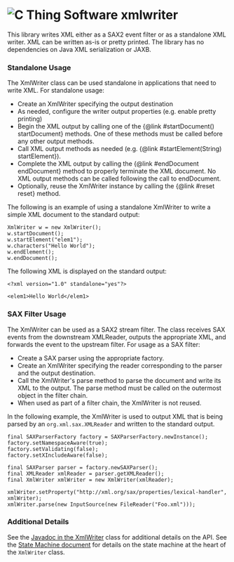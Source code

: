 # ![C Thing Software](https://www.cthing.com/branding/CThingSoftware-57x60.png "C Thing Software") xmlwriter
This library writes XML either as a SAX2 event filter or as a standalone XML writer. XML can be written
as-is or pretty printed. The library has no dependencies on Java XML serialization or JAXB.

### Standalone Usage
The XmlWriter class can be used standalone in applications that need to write XML. For standalone usage:
* Create an XmlWriter specifying the output destination
* As needed, configure the writer output properties (e.g. enable pretty printing)
* Begin the XML output by calling one of the {@link #startDocument() startDocument} methods. One 
  of these methods must be called before any other output methods.</li>
* Call XML output methods as needed (e.g. {@link #startElement(String) startElement}).
* Complete the XML output by calling the {@link #endDocument endDocument} method to properly terminate the
  XML document. No XML output methods can be called following the call to endDocument.
* Optionally, reuse the XmlWriter instance by calling the {@link #reset reset} method.

The following is an example of using a standalone XmlWriter to write a simple XML document to the standard output:
```
XmlWriter w = new XmlWriter();
w.startDocument();
w.startElement("elem1");
w.characters("Hello World");
w.endElement();
w.endDocument();
```
The following XML is displayed on the standard output:
```
<?xml version="1.0" standalone="yes"?>

<elem1>Hello World</elem1>
```

### SAX Filter Usage
The XmlWriter can be used as a SAX2 stream filter. The class receives SAX events from the downstream XMLReader, 
outputs the appropriate XML, and forwards the event to the upstream filter. For usage as a SAX filter:
* Create a SAX parser using the appropriate factory.
* Create an XmlWriter specifying the reader corresponding to the parser and the output destination.
* Call the XmlWriter's parse method to parse the document and write its XML to the output. The parse
  method must be called on the outermost object in the filter chain.
* When used as part of a filter chain, the XmlWriter is not reused.

In the following example, the XmlWriter is used to output XML that is being parsed by an
`org.xml.sax.XMLReader` and written to the standard output.
```
final SAXParserFactory factory = SAXParserFactory.newInstance();
factory.setNamespaceAware(true);
factory.setValidating(false);
factory.setXIncludeAware(false);

final SAXParser parser = factory.newSAXParser();
final XMLReader xmlReader = parser.getXMLReader();
final XmlWriter xmlWriter = new XmlWriter(xmlReader);

xmlWriter.setProperty("http://xml.org/sax/properties/lexical-handler", xmlWriter);
xmlWriter.parse(new InputSource(new FileReader("Foo.xml")));
```

### Additional Details
See the [Javadoc in the XmlWriter](src/main/java/org/cthing/xmlwriter/XmlWriter.java) class for additional details
on the API. See the [State Machine document](dev/docs/StateMachine.md) for details on the state machine at the
heart of the `XmlWriter` class.
